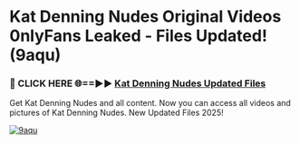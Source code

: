 # Kat Denning Nudes Original Videos 0nlyFans Leaked - Files Updated! (9aqu)

<h3>🔴 CLICK HERE 🌐==►► <a href="https://tinyurl.com/x26r9saj" rel="nofollow">Kat Denning Nudes Updated Files</a></h3>

Get Kat Denning Nudes and all content. Now you can access all videos and pictures of Kat Denning Nudes. New Updated Files 2025!

[![9aqu](https://i.imgur.com/LkgZPqh.gif)](https://tinyurl.com/x26r9saj)
